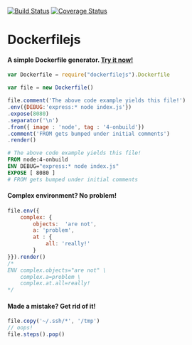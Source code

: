 [![Build Status](https://travis-ci.org/matutter/dockerfilejs.svg?branch=master)](https://travis-ci.org/matutter/dockerfilejs) [![Coverage Status](https://coveralls.io/repos/github/matutter/dockerfilejs/badge.svg?branch=master)](https://coveralls.io/github/matutter/dockerfilejs?branch=master)

# Dockerfilejs
#### A simple Dockerfile generator. [Try it now!](https://tonicdev.com/npm/dockerfilejs)
```javascript
var Dockerfile = require("dockerfilejs").Dockerfile

var file = new Dockerfile()

file.comment('The above code example yields this file!')
.env({DEBUG:'express:* node index.js'})
.expose(8080)
.separator('\n')
.from({ image : 'node', tag : '4-onbuild'})
.comment('FROM gets bumped under initial comments')
.render()
```

```Dockerfile
# The above code example yields this file!
FROM node:4-onbuild
ENV DEBUG="express:* node index.js"
EXPOSE [ 8080 ]
# FROM gets bumped under initial comments
```

#### Complex environment? No problem!
```javascript
file.env({
    complex: {
        objects:  'are not',
        a: 'problem',
        at : {
            all: 'really!'
        }
}}).render()
/*
ENV complex.objects="are not" \
    complex.a=problem \
    complex.at.all=really!
*/
```

#### Made a mistake? Get rid of it!
```javascript
file.copy('~/.ssh/*', '/tmp')
// oops!
file.steps().pop()
```
